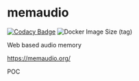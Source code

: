 # memaudio

[![Codacy Badge](https://api.codacy.com/project/badge/Grade/06410ab9e15045bd9327eb71e4d8ddf2)](https://app.codacy.com/manual/bamdadsabbagh/memaudio-www?utm_source=github.com&utm_medium=referral&utm_content=bamdadsabbagh/memaudio-www&utm_campaign=Badge_Grade_Dashboard)
![Docker Image Size (tag)](https://img.shields.io/docker/image-size/bamdadsabbagh/memaudio-www/latest)

Web based audio memory

<https://memaudio.org/>

POC
